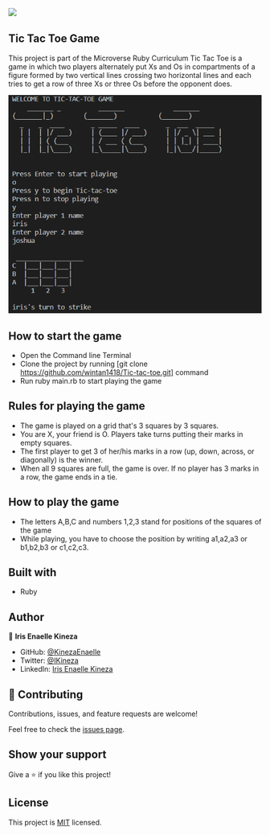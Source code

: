 ![](https://img.shields.io/badge/Microverse-blueviolet)


## Tic Tac Toe Game

This project is part of the Microverse Ruby Curriculum
Tic Tac Toe is a game in which two players alternately put Xs and Os in compartments of a figure formed by two vertical lines crossing two horizontal lines and each tries to get a row of three Xs or three Os before the opponent does.

![screenshot](./images/pic.png)

## How to start the game

- Open the Command line Terminal
- Clone the project by running [git clone https://github.com/wintan1418/Tic-tac-toe.git] command
- Run ruby main.rb to start playing the game

## Rules for playing the game

- The game is played on a grid that's 3 squares by 3 squares.
- You are X, your friend is O. Players take turns putting their marks in empty squares.
- The first player to get 3 of her/his marks in a row (up, down, across, or diagonally) is the winner.
- When all 9 squares are full, the game is over. If no player has 3 marks in a row, the game ends in a tie.

## How to play the game

- The letters A,B,C and numbers 1,2,3 stand for positions of the squares of the game
- While playing, you have to choose the position by writing a1,a2,a3 or b1,b2,b3 or c1,c2,c3.

## Built with

- Ruby

## Author

👤 **Iris Enaelle Kineza**

- GitHub: [@KinezaEnaelle](https://github.com/KinezaEnaelle)
- Twitter: [@IKineza](https://twitter.com/IKineza)
- LinkedIn: [Iris Enaelle Kineza](https://www.linkedin.com/in/iris-enaelle-kineza-25a676187/)

## 🤝 Contributing

Contributions, issues, and feature requests are welcome!

Feel free to check the [issues page](https://github.com/wintan1418/Tic-tac-toe/issues).

## Show your support

Give a ⭐️ if you like this project!

## License

This project is [MIT](https://github.com/KinezaEnaelle/Mint-Signup/blob/master/LICENSE) licensed.
